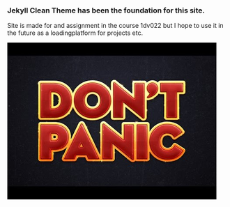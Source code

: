 ### Jekyll Clean Theme has been the foundation for this site.

Site is made for and assignment in the course 1dv022 but I hope to use it in the future
as a loadingplatform for projects etc.

![Alt text](panic.jpg)

